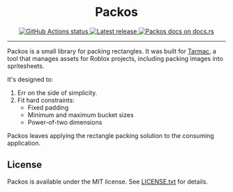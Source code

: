 <div align="center">
    <h1>Packos</h1>
</div>

<div align="center">
    <a href="https://github.com/Roblox/tarmac/actions">
        <img src="https://github.com/Roblox/tarmac/workflows/CI/badge.svg" alt="GitHub Actions status" />
    </a>
    <a href="https://crates.io/crates/packos">
        <img src="https://img.shields.io/crates/v/packos.svg?label=latest%20release" alt="Latest release" />
    </a>
    <a href="https://docs.rs/packos">
        <img src="https://img.shields.io/badge/docs-docs.rs-orange.svg" alt="Packos docs on docs.rs" />
    </a>
</div>

<hr />

Packos is a small library for packing rectangles. It was built for [Tarmac](https://github.com/Roblox/tarmac), a tool that manages assets for Roblox projects, including packing images into spritesheets.

It's designed to:

1. Err on the side of simplicity.
2. Fit hard constraints:
	- Fixed padding
	- Minimum and maximum bucket sizes
	- Power-of-two dimensions

Packos leaves applying the rectangle packing solution to the consuming application.

## License
Packos is available under the MIT license. See [LICENSE.txt](LICENSE.txt) for details.